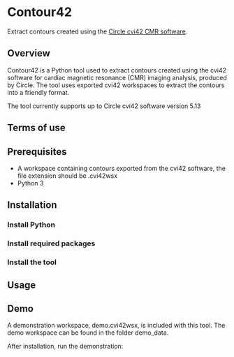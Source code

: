 # Contour42
Extract contours created using the [Circle cvi42 CMR software](https://www.circlecvi.com/).


## Overview
Contour42 is a Python tool used to extract contours created using the cvi42 software for cardiac magnetic resonance (CMR) imaging analysis, produced by Circle. The tool uses exported cvi42 workspaces to extract the contours into a friendly format.

The tool currently supports up to Circle cvi42 software version 5.13


## Terms of use


## Prerequisites
- A workspace containing contours exported from the cvi42 software, the file extension should be .cvi42wsx
- Python 3


## Installation

### Install Python

### Install required packages

### Install the tool


## Usage


## Demo
A demonstration workspace, demo.cvi42wsx, is included with this tool. The demo workspace can be found in the folder demo_data.

After installation, run the demonstration:
